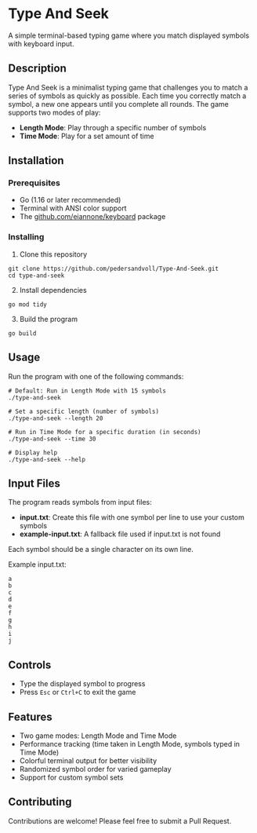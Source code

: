 # Type And Seek

A simple terminal-based typing game where you match displayed symbols with keyboard input.

## Description

Type And Seek is a minimalist typing game that challenges you to match a series of symbols as quickly as possible. Each time you correctly match a symbol, a new one appears until you complete all rounds. The game supports two modes of play:

- **Length Mode**: Play through a specific number of symbols
- **Time Mode**: Play for a set amount of time

## Installation

### Prerequisites

- Go (1.16 or later recommended)
- Terminal with ANSI color support
- The [github.com/eiannone/keyboard](https://github.com/eiannone/keyboard) package

### Installing

1. Clone this repository
```
git clone https://github.com/pedersandvoll/Type-And-Seek.git
cd type-and-seek
```

2. Install dependencies
```
go mod tidy
```

3. Build the program
```
go build
```

## Usage

Run the program with one of the following commands:

```
# Default: Run in Length Mode with 15 symbols
./type-and-seek

# Set a specific length (number of symbols)
./type-and-seek --length 20

# Run in Time Mode for a specific duration (in seconds)
./type-and-seek --time 30

# Display help
./type-and-seek --help
```

## Input Files

The program reads symbols from input files:

- **input.txt**: Create this file with one symbol per line to use your custom symbols
- **example-input.txt**: A fallback file used if input.txt is not found

Each symbol should be a single character on its own line.

Example input.txt:
```
a
b
c
d
e
f
g
h
i
j
```

## Controls

- Type the displayed symbol to progress
- Press `Esc` or `Ctrl+C` to exit the game

## Features

- Two game modes: Length Mode and Time Mode
- Performance tracking (time taken in Length Mode, symbols typed in Time Mode)
- Colorful terminal output for better visibility
- Randomized symbol order for varied gameplay
- Support for custom symbol sets

## Contributing

Contributions are welcome! Please feel free to submit a Pull Request.
